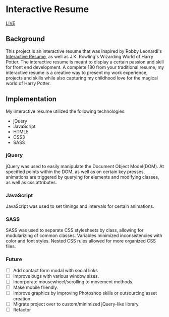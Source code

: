 # Interactive Resume

[LIVE][live]
## Background
This project is an interactive resume that was inspired by Robby Leonardi's [Interactive Resume][interactive], as well as J.K. Rowling's Wizarding World of Harry Potter. The interactive resume is meant to display a certain passion and skill for front end development. A complete 180 from your traditional resume, my interactive resume is a creative way to present my work experience, projects and skills while also capturing my childhood love for the magical world of Harry Potter.

## Implementation
My interactive resume utilized the following technologies:
- jQuery
- JavaScript
- HTML5
- CSS3
- SASS

### jQuery
jQuery was used to easily manipulate the Document Object Model(DOM). At specified points within the DOM, as well as on certain key presses, animations are triggered by querying for elements and modifying classes, as well as css attributes.

### JavaScript
JavaScript was used to set timings and intervals for certain animations.

### SASS
SASS was used to separate CSS stylesheets by class, allowing for modularizing of common classes. Variables minimized inconsistencies with color and font styles. Nested CSS rules allowed for more organized CSS files.

### Future
- [ ] Add contact form modal with social links
- [ ] Improve bugs with various window sizes.
- [ ] Incorporate mousewheel/scrolling to movement methods.
- [ ] Make mobile friendly.
- [ ] Improve graphics by improving Photoshop skills or outsourcing asset creation.
- [ ] Migrate project over to custom/minimized jQuery-like library.
- [ ] Refactor

[live]: https://fionnajayne.github.io/TRW/
[interactive]: http://www.rleonardi.com/interactive-resume/

